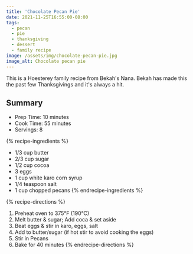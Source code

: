 ```yaml
---
title: 'Chocolate Pecan Pie'
date: 2021-11-25T16:55:00-08:00
tags:
  - pecan
  - pie
  - thanksgiving
  - dessert
  - family recipe
image: /assets/img/chocolate-pecan-pie.jpg
image_alt: Chocolate pecan pie
---
```


This is a Hoesterey family recipe from Bekah's Nana. Bekah has made this the past few Thanksgivings and it's always a hit.

## Summary

- Prep Time: 10 minutes
- Cook Time: 55 minutes
- Servings: 8

{% recipe-ingredients %}
- 1/3 cup butter
- 2/3 cup sugar
- 1/2 cup cocoa
- 3 eggs
- 1 cup white karo corn syrup
- 1/4 teaspoon salt
- 1 cup chopped pecans
{% endrecipe-ingredients %}

{% recipe-directions %}
1. Preheat oven to 375°F (190°C)
1. Melt butter & sugar; Add coca & set aside
1. Beat eggs & stir in karo, eggs, salt
1. Add to butter/sugar (if hot stir to avoid cooking the eggs)
1. Stir in Pecans
1. Bake for 40 minutes
{% endrecipe-directions %}
